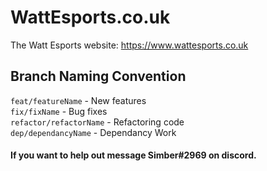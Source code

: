# WattEsports.co.uk
The Watt Esports website: https://www.wattesports.co.uk

## Branch Naming Convention
`feat/featureName` - New features  
`fix/fixName` - Bug fixes  
`refactor/refactorName` - Refactoring code  
`dep/dependancyName` - Dependancy Work  

#### If you want to help out message Simber#2969 on discord. 
